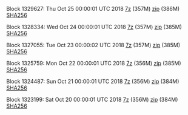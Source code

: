 Block 1329627: Thu Oct 25 00:00:01 UTC 2018 [7z](https://transfer.sh/96s9M/bootstrap.dat.20181025.7z) (357M) [zip](https://transfer.sh/Sj6JV/bootstrap.dat.20181025.zip) (386M) [SHA256](https://transfer.sh/12v9Ln/sha256.txt)

Block 1328334: Wed Oct 24 00:00:01 UTC 2018 [7z](https://transfer.sh/6WN7u/bootstrap.dat.20181024.7z) (357M) [zip](https://transfer.sh/Oqhmh/bootstrap.dat.20181024.zip) (385M) [SHA256](https://transfer.sh/oO0O7/sha256.txt)

Block 1327055: Tue Oct 23 00:00:02 UTC 2018 [7z](https://transfer.sh/VUuTN/bootstrap.dat.20181023.7z) (357M) [zip](https://transfer.sh/15XenY/bootstrap.dat.20181023.zip) (385M) [SHA256](https://transfer.sh/tbkLN/sha256.txt)

Block 1325759: Mon Oct 22 00:00:01 UTC 2018 [7z](https://transfer.sh/piLER/bootstrap.dat.20181022.7z) (356M) [zip](https://transfer.sh/VI2WY/bootstrap.dat.20181022.zip) (385M) [SHA256](https://transfer.sh/D7ldX/sha256.txt)

Block 1324487: Sun Oct 21 00:00:01 UTC 2018 [7z](https://transfer.sh/11xmtL/bootstrap.dat.20181021.7z) (356M) [zip](https://transfer.sh/9dHFH/bootstrap.dat.20181021.zip) (384M) [SHA256](https://transfer.sh/qaUL5/sha256.txt)

Block 1323199: Sat Oct 20 00:00:01 UTC 2018 [7z](https://transfer.sh/qGyPU/bootstrap.dat.20181020.7z) (356M) [zip](https://transfer.sh/zEpTF/bootstrap.dat.20181020.zip) (384M) [SHA256](https://transfer.sh/b9s3I/sha256.txt)
